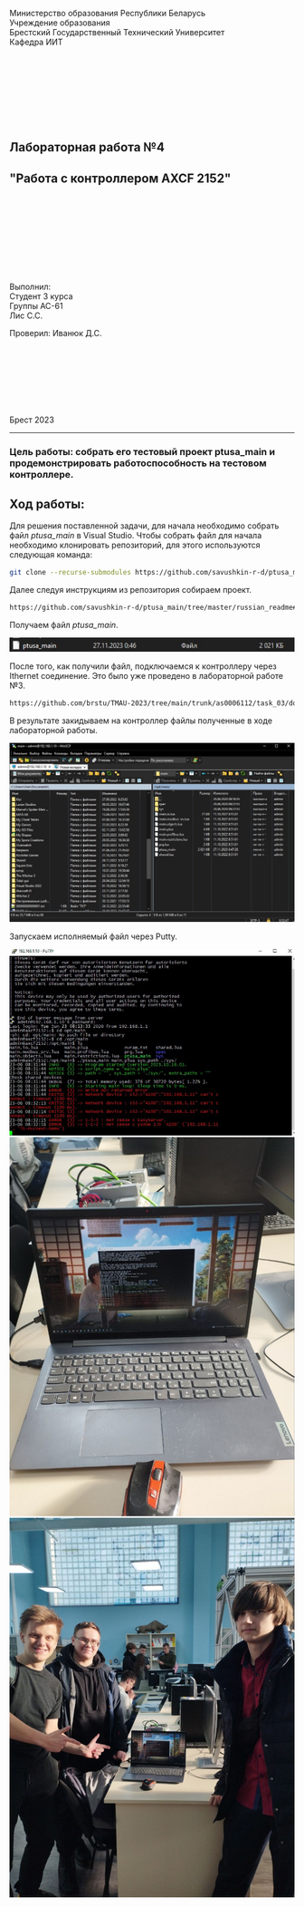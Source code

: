 Министерство образования Республики Беларусь  
Учреждение образования   
Брестский Государственный Технический Университет  
Кафедра ИИТ
<br/><br/><br/><br/><br/><br/><br/><br/><br/>
## Лабораторная работа №4
## "Работа с контроллером AXCF 2152"
<br/><br/><br/><br/><br/><br/><br/><br/><br/>
Выполнил:  
Студент 3 курса  
Группы АС-61  
Лис С.С.  

Проверил:
Иванюк Д.С.
<br/><br/><br/><br/><br/><br/><br/><br/><br/>
Брест 2023

---

### Цель работы: собрать его тестовый проект ptusa_main и продемонстрировать работоспособность на тестовом контроллере.</p>

## Ход работы:
<p>Для решения поставленной задачи, для начала необходимо собрать файл <em>ptusa_main</em> в Visual Studio. Чтобы собрать файл для начала необходимо клонировать репозиторий, для этого используются следующая команда:</p>

 ``` bash
git clone --recurse-submodules https://github.com/savushkin-r-d/ptusa_main.git 
```

<p>Далее следуя инструкциям из репозитория собираем проект.</p>

``` bash
https://github.com/savushkin-r-d/ptusa_main/tree/master/russian_readme#%D0%BA%D0%B0%D0%BA-%D1%81%D0%BE%D0%B1%D1%80%D0%B0%D1%82%D1%8C-%D0%BF%D1%80%D0%BE%D0%B5%D0%BA%D1%82
```

<p>Получаем файл <em>ptusa_main</em>.</p>

![](../../images/Lab4File.jpg)

<p>После того, как получили файл, подключаемся к контроллеру через Ithernet соединение. Это было уже проведено в лабораторной работе №3. </p>

``` bash
https://github.com/brstu/TMAU-2023/tree/main/trunk/as0006112/task_03/doc
```

<p>В результате закидываем на контроллер файлы полученные в ходе лабораторной работы. </p>

![](../../images/Lab4Winscp.jpg)

<p>Запускаем исполняемый файл через Putty. </p>

![](../../images/Lab4Putty.jpg)
![](../../images/Lab4Work.jpg)
![](../../images/Lab4Proof.jpg)